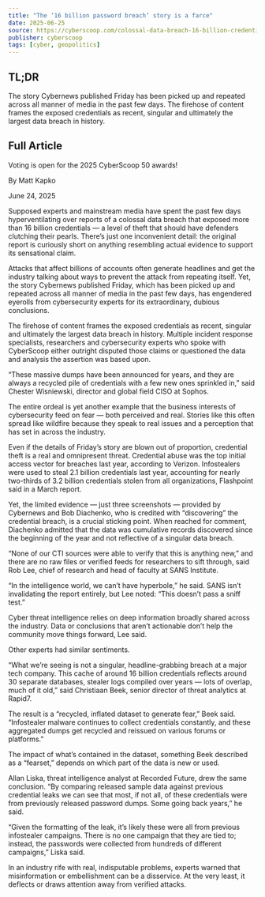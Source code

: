 ```yaml
---
title: "The ‘16 billion password breach’ story is a farce"
date: 2025-06-25
source: https://cyberscoop.com/colossal-data-breach-16-billion-credentials-no-evidence-media-exaggeration/
publisher: cyberscoop
tags: [cyber, geopolitics]
---
```


## TL;DR

The story Cybernews published Friday has been picked up and repeated across all manner of media in the past few days. The firehose of content frames the exposed credentials as recent, singular and ultimately the largest data breach in history.

## Full Article

Voting is open for the 2025 CyberScoop 50 awards!

By
Matt Kapko

June 24, 2025

Supposed experts and mainstream media have spent the past few days hyperventilating over reports of a colossal data breach that exposed more than 16 billion credentials — a level of theft that should have defenders clutching their pearls. There’s just one inconvenient detail: the original report is curiously short on anything resembling actual evidence to support its sensational claim.

Attacks that affect billions of accounts often generate headlines and get the industry talking about ways to prevent the attack from repeating itself. Yet, the story Cybernews published Friday, which has been picked up and repeated across all manner of media in the past few days, has engendered eyerolls from cybersecurity experts for its extraordinary, dubious conclusions.

The firehose of content frames the exposed credentials as recent, singular and ultimately the largest data breach in history. Multiple incident response specialists, researchers and cybersecurity experts who spoke with CyberScoop either outright disputed those claims or questioned the data and analysis the assertion was based upon.

“These massive dumps have been announced for years, and they are always a recycled pile of credentials with a few new ones sprinkled in,” said Chester Wisniewski, director and global field CISO at Sophos.

The entire ordeal is yet another example that the business interests of cybersecurity feed on fear — both perceived and real. Stories like this often spread like wildfire because they speak to real issues and a perception that has set in across the industry.

Even if the details of Friday’s story are blown out of proportion, credential theft is a real and omnipresent threat. Credential abuse was the top initial access vector for breaches last year, according to Verizon. Infostealers were used to steal 2.1 billion credentials last year, accounting for nearly two-thirds of 3.2 billion credentials stolen from all organizations, Flashpoint said in a March report.

Yet, the limited evidence — just three screenshots — provided by Cybernews and Bob Diachenko, who is credited with “discovering” the credential breach, is a crucial sticking point. When reached for comment, Diachenko admitted that the data was cumulative records discovered since the beginning of the year and not reflective of a singular data breach.

“None of our CTI sources were able to verify that this is anything new,” and there are no raw files or verified feeds for researchers to sift through, said Rob Lee, chief of research and head of faculty at SANS Institute.

“In the intelligence world, we can’t have hyperbole,” he said. SANS isn’t invalidating the report entirely, but Lee noted: “This doesn’t pass a sniff test.”

Cyber threat intelligence relies on deep information broadly shared across the industry. Data or conclusions that aren’t actionable don’t help the community move things forward, Lee said.

Other experts had similar sentiments.

“What we’re seeing is not a singular, headline-grabbing breach at a major tech company. This cache of around 16 billion credentials reflects around 30 separate databases, stealer logs compiled over years — lots of overlap, much of it old,” said Christiaan Beek, senior director of threat analytics at Rapid7.

The result is a “recycled, inflated dataset to generate fear,” Beek said. “Infostealer malware continues to collect credentials constantly, and these aggregated dumps get recycled and reissued on various forums or platforms.”

The impact of what’s contained in the dataset, something Beek described as a “fearset,” depends on which part of the data is new or used.

Allan Liska, threat intelligence analyst at Recorded Future, drew the same conclusion. “By comparing released sample data against previous credential leaks we can see that most, if not all, of these credentials were from previously released password dumps. Some going back years,” he said.

“Given the formatting of the leak, it’s likely these were all from previous infostealer campaigns. There is no one campaign that they are tied to; instead, the passwords were collected from hundreds of different campaigns,” Liska said.

In an industry rife with real, indisputable problems, experts warned that misinformation or embellishment can be a disservice. At the very least, it deflects or draws attention away from verified attacks.